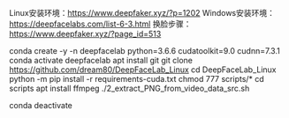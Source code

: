 Linux安装环境：https://www.deepfaker.xyz/?p=1202
Windows安装环境：https://deepfacelabs.com/list-6-3.html
换脸步骤：https://www.deepfaker.xyz/?page_id=513

conda create -y -n deepfacelab python=3.6.6 cudatoolkit=9.0 cudnn=7.3.1
conda activate deepfacelab
apt install git
git clone https://github.com/dream80/DeepFaceLab_Linux
cd DeepFaceLab_Linux
python -m pip install -r requirements-cuda.txt
chmod 777 scripts/*
cd scripts
apt install ffmpeg
./2_extract_PNG_from_video_data_src.sh

conda deactivate